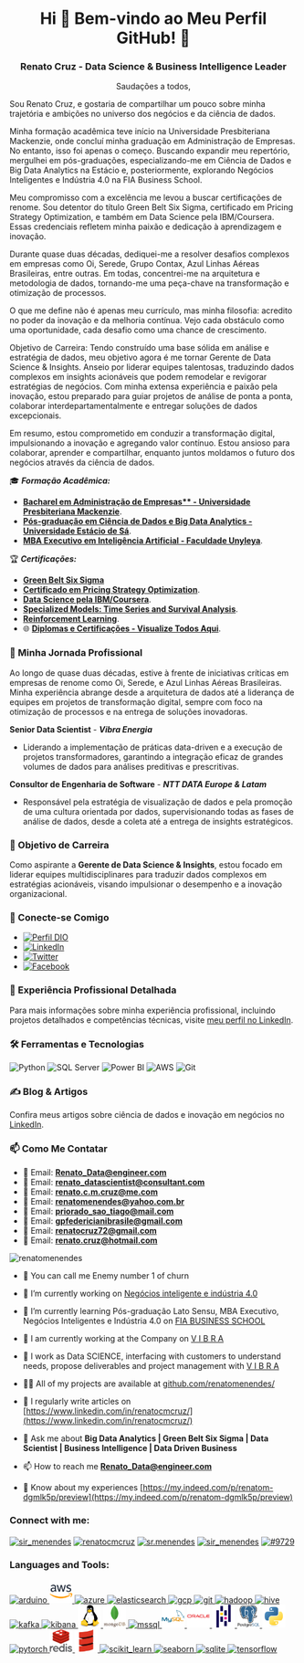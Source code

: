 <h1 align="center">Hi 👋 Bem-vindo ao Meu Perfil GitHub! 👋</h1>
<h3 align="center">Renato Cruz - Data Science & Business Intelligence Leader</h3>

<p align="center">
Saudações a todos,

Sou Renato Cruz, e gostaria de compartilhar um pouco sobre minha trajetória e ambições no universo dos negócios e da ciência de dados.

Minha formação acadêmica teve início na Universidade Presbiteriana Mackenzie, onde concluí minha graduação em Administração de Empresas. No entanto, isso foi apenas o começo. Buscando expandir meu repertório, mergulhei em pós-graduações, especializando-me em Ciência de Dados e Big Data Analytics na Estácio e, posteriormente, explorando Negócios Inteligentes e Indústria 4.0 na FIA Business School.

Meu compromisso com a excelência me levou a buscar certificações de renome. Sou detentor do título Green Belt Six Sigma, certificado em Pricing Strategy Optimization, e também em Data Science pela IBM/Coursera. Essas credenciais refletem minha paixão e dedicação à aprendizagem e inovação.

Durante quase duas décadas, dediquei-me a resolver desafios complexos em empresas como Oi, Serede, Grupo Contax, Azul Linhas Aéreas Brasileiras, entre outras. Em todas, concentrei-me na arquitetura e metodologia de dados, tornando-me uma peça-chave na transformação e otimização de processos.

O que me define não é apenas meu currículo, mas minha filosofia: acredito no poder da inovação e da melhoria contínua. Vejo cada obstáculo como uma oportunidade, cada desafio como uma chance de crescimento.

Objetivo de Carreira:
Tendo construído uma base sólida em análise e estratégia de dados, meu objetivo agora é me tornar Gerente de Data Science & Insights. Anseio por liderar equipes talentosas, traduzindo dados complexos em insights acionáveis que podem remodelar e revigorar estratégias de negócios. Com minha extensa experiência e paixão pela inovação, estou preparado para guiar projetos de análise de ponta a ponta, colaborar interdepartamentalmente e entregar soluções de dados excepcionais.

Em resumo, estou comprometido em conduzir a transformação digital, impulsionando a inovação e agregando valor contínuo. Estou ansioso para colaborar, aprender e compartilhar, enquanto juntos moldamos o futuro dos negócios através da ciência de dados.
</p>

🎓 ***Formação Acadêmica:***
- **[Bacharel em Administração de Empresas** - Universidade Presbiteriana Mackenzie](https://www.linkedin.com/in/renatocmcruz/details/education/1568586189414/single-media-viewer/?profileId=ACoAAC19QL0BCRXV7IoLuxnSWlgTe2MM5wGPFqk)**.
- **[Pós-graduação em Ciência de Dados e Big Data Analytics - Universidade Estácio de Sá](https://www.linkedin.com/in/renatocmcruz/details/education/614498417/multiple-media-viewer/?profileId=ACoAAC19QL0BCRXV7IoLuxnSWlgTe2MM5wGPFqk&treasuryMediaId=1635513657494)**.
- **[MBA Executivo em Inteligência Artificial - Faculdade Unyleya](https://www.linkedin.com/in/renatocmcruz/overlay/1635551564809/single-media-viewer/?profileId=ACoAAC19QL0BCRXV7IoLuxnSWlgTe2MM5wGPFqk)**.

🏆 ***Certificações:***
- **[Green Belt Six Sigma](https://edools-3-production.s3.amazonaws.com/org-7114/school-7395/certificates/enrollment-2429668.pdf)**
- **[Certificado em Pricing Strategy Optimization](https://www.linkedin.com/in/renatocmcruz/details/certifications/)**.
- **[Data Science pela IBM/Coursera](https://www.credly.com/badges/a2416110-ce8c-47b7-8c94-149f068fdf79/linked_in_profile)**.
- **[Specialized Models: Time Series and Survival Analysis](https://www.credly.com/badges/087929fe-54dd-4eec-bbfe-b1c27417b732)**.
- **[Reinforcement Learning](https://www.coursera.org/account/accomplishments/specialization/4QWDWHPJ92U9)**.
- 🌐 **[Diplomas e Certificações - Visualize Todos Aqui](https://github.com/renatomenendes/renatomenendes.github.io/index.html)**.

### 🚀 Minha Jornada Profissional
Ao longo de quase duas décadas, estive à frente de iniciativas críticas em empresas de renome como Oi, Serede, e Azul Linhas Aéreas Brasileiras. Minha experiência abrange desde a arquitetura de dados até a liderança de equipes em projetos de transformação digital, sempre com foco na otimização de processos e na entrega de soluções inovadoras.

**Senior Data Scientist** - ***Vibra Energia***
- Liderando a implementação de práticas data-driven e a execução de projetos transformadores, garantindo a integração eficaz de grandes volumes de dados para análises preditivas e prescritivas.

**Consultor de Engenharia de Software** - ***NTT DATA Europe & Latam***
- Responsável pela estratégia de visualização de dados e pela promoção de uma cultura orientada por dados, supervisionando todas as fases de análise de dados, desde a coleta até a entrega de insights estratégicos.

### 🎯 Objetivo de Carreira
Como aspirante a **Gerente de Data Science & Insights**, estou focado em liderar equipes multidisciplinares para traduzir dados complexos em estratégias acionáveis, visando impulsionar o desempenho e a inovação organizacional.

### 🔗 Conecte-se Comigo
- [![Perfil DIO](https://img.shields.io/badge/-Meu%20Perfil%20na%20DIO-0077B5?style=for-the-badge&logo=gitbook&logoColor=white)](https://www.dio.me/users/renatomenendes_40976)
- [![LinkedIn](https://img.shields.io/badge/-Meu%20Perfil%20no%20LinkedIn-0077B5?style=for-the-badge&logo=gitbook&logoColor=white)](https://www.linkedin.com/in/renatocmcruz/)
- [![Twitter](https://img.shields.io/badge/-Meu%20Perfil%20no%20X-0077B5?style=for-the-badge&logo=gitbook&logoColor=white)](https://twitter.com/sir_menendes)
- [![Facebook](https://img.shields.io/badge/-Meu%20Perfil%20no%20Facebook-0077B5?style=for-the-badge&logo=gitbook&logoColor=white)](https://www.facebook.com/Sr.Menendes)

### 💼 Experiência Profissional Detalhada
Para mais informações sobre minha experiência profissional, incluindo projetos detalhados e competências técnicas, visite [meu perfil no LinkedIn](https://www.linkedin.com/in/renatocmcruz/).

### 🛠️ Ferramentas e Tecnologias
![Python](https://img.shields.io/badge/-Python-3776AB?style=flat&logo=Python&logoColor=white)
![SQL Server](https://img.shields.io/badge/-SQL_Server-CC2927?style=flat&logo=microsoft-sql-server&logoColor=white)
![Power BI](https://img.shields.io/badge/-Power%20BI-F2C811?style=flat&logo=microsoft&logoColor=white)
![AWS](https://img.shields.io/badge/-AWS-232F3E?style=flat&logo=amazon-aws&logoColor=white)
![Git](https://img.shields.io/badge/-Git-F05032?style=flat&logo=git&logoColor=white)

### ✍️ Blog & Artigos
Confira meus artigos sobre ciência de dados e inovação em negócios no [LinkedIn](https://www.linkedin.com/in/renatocmcruz/).

### 📫 Como Me Contatar
- 📧 Email: **Renato_Data@engineer.com**
- 📧 Email: **renato_datascientist@consultant.com**
- 📧 Email: **renato.c.m.cruz@me.com**
- 📧 Email: **renatomenendes@yahoo.com.br**
- 📧 Email: **priorado_sao_tiago@mail.com**
- 📧 Email: **gpfedericianibrasile@gmail.com**
- 📧 Email: **renatocruz72@gmail.com**
- 📧 Email: **renato.cruz@hotmail.com**
 
</h3>

<p align="left"> <img src="https://komarev.com/ghpvc/?username=renatomenendes&label=Profile%20views&color=0e75b6&style=flat" alt="renatomenendes" /> </p>

- 📄 You can call me Enemy number 1 of churn

- 🔭 I’m currently working on [Negócios inteligente e indústria 4.0](https://www.linkedin.com/in/renatocmcruz/)

- 🌱 I’m currently learning Pós-graduação Lato Sensu, MBA Executivo, Negócios Inteligentes e Indústria 4.0 on [FIA BUSINESS SCHOOL](https://fia.com.br/)

- 👯 I am currently working at the Company on [V I B R A](https://www.vibraenergia.com.br/)

- 🤝 
I work as Data SCIENCE, interfacing with customers to understand needs, propose deliverables and project management with [V I B R A](https://www.vibraenergia.com.br/)

- 👨‍💻 All of my projects are available at [github.com/renatomenendes/](github.com/renatomenendes/)

- 📝 I regularly write articles on [https://www.linkedin.com/in/renatocmcruz/](https://www.linkedin.com/in/renatocmcruz/)

- 💬 Ask me about **Big Data Analytics | Green Belt Six Sigma | Data Scientist | Business Intelligence | Data Driven Business**

- 📫 How to reach me **Renato_Data@engineer.com**

- 📄 Know about my experiences [https://my.indeed.com/p/renatom-dgmlk5p/preview](https://my.indeed.com/p/renatom-dgmlk5p/preview)

<h3 align="left">Connect with me:</h3>
<p align="left">
<a href="https://twitter.com/sir_menendes" target="blank"><img align="center" src="https://raw.githubusercontent.com/rahuldkjain/github-profile-readme-generator/master/src/images/icons/Social/twitter.svg" alt="sir_menendes" height="30" width="40" /></a>
<a href="https://linkedin.com/in/renatocmcruz" target="blank"><img align="center" src="https://raw.githubusercontent.com/rahuldkjain/github-profile-readme-generator/master/src/images/icons/Social/linked-in-alt.svg" alt="renatocmcruz" height="30" width="40" /></a>
<a href="https://fb.com/sr.menendes" target="blank"><img align="center" src="https://raw.githubusercontent.com/rahuldkjain/github-profile-readme-generator/master/src/images/icons/Social/facebook.svg" alt="sr.menendes" height="30" width="40" /></a>
<a href="https://instagram.com/sir_menendes" target="blank"><img align="center" src="https://raw.githubusercontent.com/rahuldkjain/github-profile-readme-generator/master/src/images/icons/Social/instagram.svg" alt="sir_menendes" height="30" width="40" /></a>
<a href="https://discord.gg/#9729" target="blank"><img align="center" src="https://raw.githubusercontent.com/rahuldkjain/github-profile-readme-generator/master/src/images/icons/Social/discord.svg" alt="#9729" height="30" width="40" /></a>
</p>

<h3 align="left">Languages and Tools:</h3>
<p align="left"> <a href="https://www.arduino.cc/" target="_blank" rel="noreferrer"> <img src="https://cdn.worldvectorlogo.com/logos/arduino-1.svg" alt="arduino" width="40" height="40"/> </a> <a href="https://aws.amazon.com" target="_blank" rel="noreferrer"> <img src="https://raw.githubusercontent.com/devicons/devicon/master/icons/amazonwebservices/amazonwebservices-original-wordmark.svg" alt="aws" width="40" height="40"/> </a> <a href="https://azure.microsoft.com/en-in/" target="_blank" rel="noreferrer"> <img src="https://www.vectorlogo.zone/logos/microsoft_azure/microsoft_azure-icon.svg" alt="azure" width="40" height="40"/> </a> <a href="https://www.elastic.co" target="_blank" rel="noreferrer"> <img src="https://www.vectorlogo.zone/logos/elastic/elastic-icon.svg" alt="elasticsearch" width="40" height="40"/> </a> <a href="https://cloud.google.com" target="_blank" rel="noreferrer"> <img src="https://www.vectorlogo.zone/logos/google_cloud/google_cloud-icon.svg" alt="gcp" width="40" height="40"/> </a> <a href="https://git-scm.com/" target="_blank" rel="noreferrer"> <img src="https://www.vectorlogo.zone/logos/git-scm/git-scm-icon.svg" alt="git" width="40" height="40"/> </a> <a href="https://hadoop.apache.org/" target="_blank" rel="noreferrer"> <img src="https://www.vectorlogo.zone/logos/apache_hadoop/apache_hadoop-icon.svg" alt="hadoop" width="40" height="40"/> </a> <a href="https://hive.apache.org/" target="_blank" rel="noreferrer"> <img src="https://www.vectorlogo.zone/logos/apache_hive/apache_hive-icon.svg" alt="hive" width="40" height="40"/> </a> <a href="https://kafka.apache.org/" target="_blank" rel="noreferrer"> <img src="https://www.vectorlogo.zone/logos/apache_kafka/apache_kafka-icon.svg" alt="kafka" width="40" height="40"/> </a> <a href="https://www.elastic.co/kibana" target="_blank" rel="noreferrer"> <img src="https://www.vectorlogo.zone/logos/elasticco_kibana/elasticco_kibana-icon.svg" alt="kibana" width="40" height="40"/> </a> <a href="https://www.linux.org/" target="_blank" rel="noreferrer"> <img src="https://raw.githubusercontent.com/devicons/devicon/master/icons/linux/linux-original.svg" alt="linux" width="40" height="40"/> </a> <a href="https://www.mongodb.com/" target="_blank" rel="noreferrer"> <img src="https://raw.githubusercontent.com/devicons/devicon/master/icons/mongodb/mongodb-original-wordmark.svg" alt="mongodb" width="40" height="40"/> </a> <a href="https://www.microsoft.com/en-us/sql-server" target="_blank" rel="noreferrer"> <img src="https://www.svgrepo.com/show/303229/microsoft-sql-server-logo.svg" alt="mssql" width="40" height="40"/> </a> <a href="https://www.mysql.com/" target="_blank" rel="noreferrer"> <img src="https://raw.githubusercontent.com/devicons/devicon/master/icons/mysql/mysql-original-wordmark.svg" alt="mysql" width="40" height="40"/> </a> <a href="https://www.oracle.com/" target="_blank" rel="noreferrer"> <img src="https://raw.githubusercontent.com/devicons/devicon/master/icons/oracle/oracle-original.svg" alt="oracle" width="40" height="40"/> </a> <a href="https://pandas.pydata.org/" target="_blank" rel="noreferrer"> <img src="https://raw.githubusercontent.com/devicons/devicon/2ae2a900d2f041da66e950e4d48052658d850630/icons/pandas/pandas-original.svg" alt="pandas" width="40" height="40"/> </a> <a href="https://www.postgresql.org" target="_blank" rel="noreferrer"> <img src="https://raw.githubusercontent.com/devicons/devicon/master/icons/postgresql/postgresql-original-wordmark.svg" alt="postgresql" width="40" height="40"/> </a> <a href="https://www.python.org" target="_blank" rel="noreferrer"> <img src="https://raw.githubusercontent.com/devicons/devicon/master/icons/python/python-original.svg" alt="python" width="40" height="40"/> </a> <a href="https://pytorch.org/" target="_blank" rel="noreferrer"> <img src="https://www.vectorlogo.zone/logos/pytorch/pytorch-icon.svg" alt="pytorch" width="40" height="40"/> </a> <a href="https://redis.io" target="_blank" rel="noreferrer"> <img src="https://raw.githubusercontent.com/devicons/devicon/master/icons/redis/redis-original-wordmark.svg" alt="redis" width="40" height="40"/> </a> <a href="https://www.scala-lang.org" target="_blank" rel="noreferrer"> <img src="https://raw.githubusercontent.com/devicons/devicon/master/icons/scala/scala-original.svg" alt="scala" width="40" height="40"/> </a> <a href="https://scikit-learn.org/" target="_blank" rel="noreferrer"> <img src="https://upload.wikimedia.org/wikipedia/commons/0/05/Scikit_learn_logo_small.svg" alt="scikit_learn" width="40" height="40"/> </a> <a href="https://seaborn.pydata.org/" target="_blank" rel="noreferrer"> <img src="https://seaborn.pydata.org/_images/logo-mark-lightbg.svg" alt="seaborn" width="40" height="40"/> </a> <a href="https://www.sqlite.org/" target="_blank" rel="noreferrer"> <img src="https://www.vectorlogo.zone/logos/sqlite/sqlite-icon.svg" alt="sqlite" width="40" height="40"/> </a> <a href="https://www.tensorflow.org" target="_blank" rel="noreferrer"> <img src="https://www.vectorlogo.zone/logos/tensorflow/tensorflow-icon.svg" alt="tensorflow" width="40" height="40"/> </a> </p>
